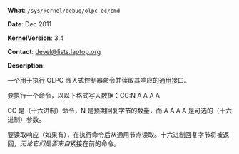 **What**: `/sys/kernel/debug/olpc-ec/cmd`

**Date**: Dec 2011

**KernelVersion**: 3.4

**Contact**: devel@lists.laptop.org

**Description**:

一个用于执行 OLPC 嵌入式控制器命令并读取其响应的通用接口。

要执行一个命令，以以下格式写入数据：CC:N A A A A

CC 是（十六进制）命令，N 是预期回复字节的数量，而 A A A A 是可选的（十六进制）参数。

要读取响应（如果有），在执行命令后从通用节点读取。十六进制回复字节将被返回，*无论它们是否来自*紧接在前的命令。